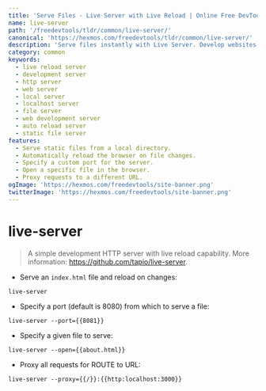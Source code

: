 ```yaml
---
title: 'Serve Files - Live Server with Live Reload | Online Free DevTools by Hexmos'
name: live-server
path: '/freedevtools/tldr/common/live-server/'
canonical: 'https://hexmos.com/freedevtools/tldr/common/live-server/'
description: 'Serve files instantly with Live Server. Develop websites with live reload functionality for faster development. Free online tool, no registration required.'
category: common
keywords:
  - live reload server
  - development server
  - http server
  - web server
  - local server
  - localhost server
  - file server
  - web development server
  - auto reload server
  - static file server
features:
  - Serve static files from a local directory.
  - Automatically reload the browser on file changes.
  - Specify a custom port for the server.
  - Open a specific file in the browser.
  - Proxy requests to a different URL.
ogImage: 'https://hexmos.com/freedevtools/site-banner.png'
twitterImage: 'https://hexmos.com/freedevtools/site-banner.png'
---
```


# live-server

> A simple development HTTP server with live reload capability.
> More information: <https://github.com/tapio/live-server>.

- Serve an `index.html` file and reload on changes:

`live-server`

- Specify a port (default is 8080) from which to serve a file:

`live-server --port={{8081}}`

- Specify a given file to serve:

`live-server --open={{about.html}}`

- Proxy all requests for ROUTE to URL:

`live-server --proxy={{/}}:{{http:localhost:3000}}`
